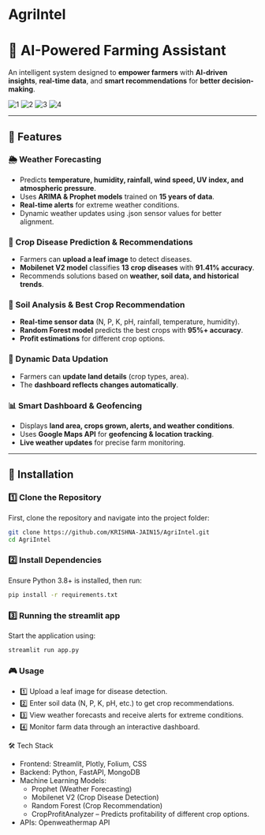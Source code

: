 # AgriIntel

# 🌱 AI-Powered Farming Assistant  

An intelligent system designed to **empower farmers** with **AI-driven insights**, **real-time data**, and **smart recommendations** for **better decision-making**.  

![1](https://github.com/user-attachments/assets/38bb9bc7-cd1f-4a0e-b69b-0b7c4e5b0245)
![2](https://github.com/user-attachments/assets/48983a36-11a8-4a50-be55-1d6d6f47a9ad)
![3](https://github.com/user-attachments/assets/d5b3cbe7-043d-4936-8559-b139c19f9d43)
![4](https://github.com/user-attachments/assets/bed8ab1a-50b8-4ca4-a605-e289bb7b22a5)


---

## 🚀 Features  

### 🌦️ Weather Forecasting  
- Predicts **temperature, humidity, rainfall, wind speed, UV index, and atmospheric pressure**.  
- Uses **ARIMA & Prophet models** trained on **15 years of data**.  
- **Real-time alerts** for extreme weather conditions.
- Dynamic weather updates using .json sensor values for better alignment.

### 🌱 Crop Disease Prediction & Recommendations  
- Farmers can **upload a leaf image** to detect diseases.  
- **Mobilenet V2 model** classifies **13 crop diseases** with **91.41% accuracy**.  
- Recommends solutions based on **weather, soil data, and historical trends**.  

### 🧪 Soil Analysis & Best Crop Recommendation  
- **Real-time sensor data** (N, P, K, pH, rainfall, temperature, humidity).  
- **Random Forest model** predicts the best crops with **95%+ accuracy**.  
- **Profit estimations** for different crop options.  

### 📝 Dynamic Data Updation  
- Farmers can **update land details** (crop types, area).  
- The **dashboard reflects changes automatically**.  

### 📊 Smart Dashboard & Geofencing  
- Displays **land area, crops grown, alerts, and weather conditions**.  
- Uses **Google Maps API** for **geofencing & location tracking**.  
- **Live weather updates** for precise farm monitoring.  

---
## 📌 Installation  

### 1️⃣ Clone the Repository  
First, clone the repository and navigate into the project folder:  
```sh
git clone https://github.com/KRISHNA-JAIN15/AgriIntel.git
cd AgriIntel
```

### 2️⃣ Install Dependencies
Ensure Python 3.8+ is installed, then run:
```sh
pip install -r requirements.txt
```

### 3️⃣ Running the streamlit app
Start the application using:
```sh
streamlit run app.py
```


### 🎮 Usage
- 1️⃣ Upload a leaf image for disease detection.
- 2️⃣ Enter soil data (N, P, K, pH, etc.) to get crop recommendations.
- 3️⃣ View weather forecasts and receive alerts for extreme conditions.
- 4️⃣ Monitor farm data through an interactive dashboard.


🛠️ Tech Stack
- Frontend: Streamlit, Plotly, Folium, CSS
- Backend: Python, FastAPI, MongoDB
- Machine Learning Models:
  - Prophet (Weather Forecasting)
  - Mobilenet V2 (Crop Disease Detection)
  - Random Forest (Crop Recommendation)
  - CropProfitAnalyzer – Predicts profitability of different crop options.
- APIs: Openweathermap API
